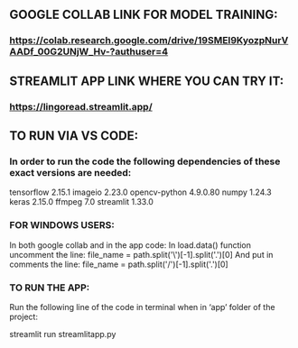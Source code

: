 ## GOOGLE COLLAB LINK FOR MODEL TRAINING: 
### https://colab.research.google.com/drive/19SMEI9KyozpNurVAADf_00G2UNjW_Hv-?authuser=4

## STREAMLIT APP LINK WHERE YOU CAN TRY IT:
### https://lingoread.streamlit.app/

## TO RUN VIA VS CODE:
### In order to run the code the following dependencies of these exact versions are needed:

tensorflow                    2.15.1
imageio                       2.23.0
opencv-python                 4.9.0.80
numpy                         1.24.3
keras                         2.15.0
ffmpeg			                  7.0
streamlit                     1.33.0

### FOR WINDOWS USERS:

In both google collab and in the app code:
In load.data() function uncomment the line:
file_name = path.split('\\')[-1].split('.')[0]
And put in comments the line:
file_name = path.split('/')[-1].split('.')[0]

### TO RUN THE APP:

Run the following line of the code in terminal when in ‘app’ folder of the project:

streamlit run streamlitapp.py
